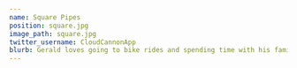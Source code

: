 ```yaml
---
name: Square Pipes
position: square.jpg
image_path: square.jpg
twitter_username: CloudCannonApp
blurb: Gerald loves going to bike rides and spending time with his family.
---
```


